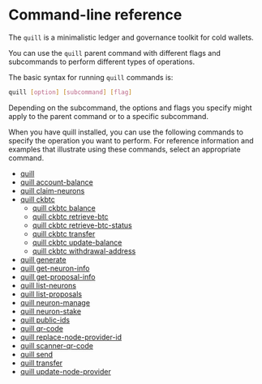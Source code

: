 # Command-line reference

The `quill` is a minimalistic ledger and governance toolkit for cold wallets.

You can use the `quill` parent command with different flags and subcommands to perform different types of operations.

The basic syntax for running `quill` commands is:

``` bash
quill [option] [subcommand] [flag]
```

Depending on the subcommand, the options and flags you specify might apply to the parent command or to a specific subcommand.

When you have quill installed, you can use the following commands to specify the operation you want to perform. For reference information and examples that illustrate using these commands, select an appropriate command.

-   [quill](./quill-parent.md)
-   [quill account-balance](./quill-account-balance.md)
-   [quill claim-neurons](./quill-claim-neurons.md)
-   [quill ckbtc](./ckbtc/index.md)
    -   [quill ckbtc balance](./ckbtc/quill-ckbtc-balance.md)
    -   [quill ckbtc retrieve-btc](./ckbtc/quill-ckbtc-retrieve-btc.md)
    -   [quill ckbtc retrieve-btc-status](./ckbtc/quill-ckbtc-retrieve-btc-status.md)
    -   [quill ckbtc transfer](./ckbtc/quill-ckbtc-transfer.md)
    -   [quill ckbtc update-balance](./ckbtc/quill-ckbtc-update-balance.md)
    -   [quill ckbtc withdrawal-address](./ckbtc/quill-ckbtc-withdrawal-address.md)
-   [quill generate](./quill-generate.md)
-   [quill get-neuron-info](./quill-get-neuron-info.md)
-   [quill get-proposal-info](./quill-get-proposal-info.md)
-   [quill list-neurons](./quill-list-neurons.md)
-   [quill list-proposals](./quill-list-proposals.md)
-   [quill neuron-manage](./quill-neuron-manage.md)
-   [quill neuron-stake](./quill-neuron-stake.md)
-   [quill public-ids](./quill-public-ids.md)
-   [quill qr-code](./quill-qr-code.md)
-   [quill replace-node-provider-id](./quill-replace-node-provider-id.md)
-   [quill scanner-qr-code](./quill-scanner-qr-code.md)
-   [quill send](./quill-send.md)
-   [quill transfer](./quill-transfer.md)
-   [quill update-node-provider](./quill-update-node-provider.md)
